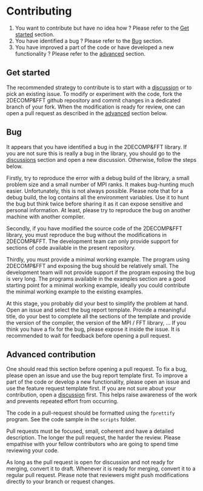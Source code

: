 # Contributing

1. You want to contribute but have no idea how ? Please refer to the [Get started](#get-started) section.
2. You have identified a bug ? Please refer to the [Bug](#bug) section.
3. You have improved a part of the code or have developed a new functionality ? Please refer to the [advanced](#advanced-contribution) section.

## Get started

The recommended strategy to contribute is to start with a [discussion](https://github.com/2decomp-fft/2decomp-fft/discussions) or to pick an existing issue.
To modify or experiment with the code, fork the 2DECOMP&FFT github repository and commit changes in a dedicated branch of your fork.
When the modification is ready for review, one can open a pull request as described in the [advanced](#advanced-contribution) section below.

## Bug

It appears that you have identified a bug in the 2DECOMP&FFT library.
If you are not sure this is really a bug in the library, you should go to the [discussions](https://github.com/2decomp-fft/2decomp-fft/discussions) section and open a new discussion.
Otherwise, follow the steps below.

Firstly, try to reproduce the error with a debug build of the library, a small problem size and a small number of MPI ranks.
It makes bug-hunting much easier.
Unfortunately, this is not always possible.
Please note that for a debug build, the log contains all the environment variables.
Use it to hunt the bug but think twice before sharing it as it can expose sensitive and personal information.
At least, please try to reproduce the bug on another machine with another compiler.

Secondly, if you have modified the source code of the 2DECOMP&FFT library, you must reproduce the bug without the modifications in 2DECOMP&FFT.
The development team can only provide support for sections of code available in the present repository.

Thirdly, you must provide a minimal working example.
The program using 2DECOMP&FFT and exposing the bug should be relatively small.
The development team will not provide support if the program exposing the bug is very long.
The programs available in the examples section are a good starting point for a minimal working example, ideally you could contribute the minimal working example to the existing examples.

At this stage, you probably did your best to simplify the problem at hand.
Open an issue and select the bug report template.
Provide a meaningful title, do your best to complete all the sections of the template and provide the version of the compiler, the version of the MPI / FFT library, ...
If you think you have a fix for the bug, please expose it inside the issue.
It is recommended to wait for feedback before opening a pull request.

## Advanced contribution

One should read this section before opening a pull request.
To fix a bug, please open an issue and use the bug report template first.
To improve a part of the code or develop a new functionality, please open an issue and use the feature request template first.
If you are not sure about your contribution, open a [discussion](https://github.com/2decomp-fft/2decomp-fft/discussions) first.
This helps raise awareness of the work and prevents repeated effort from occurring.

The code in a pull-request should be formatted using the `fprettify` program.
See the code sample in the `scripts` folder.

Pull requests must be focused, small, coherent and have a detailed description.
The longer the pull request, the harder the review.
Please empathise with your fellow contributors who are going to spend time reviewing your code.

As long as the pull request is open for discussion and not ready for merging, convert it to draft.
Whenever it is ready for merging, convert it to a regular pull request.
Please note that reviewers might push modifications directly to your branch or request changes.
